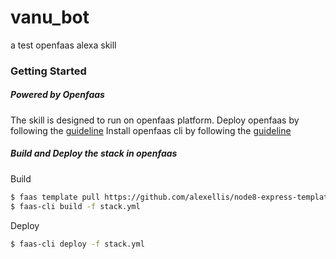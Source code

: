 # vanu_bot
a test openfaas alexa skill


### Getting Started

##### Powered by Openfaas
The skill is designed to run on openfaas platform. 
Deploy openfaas by following the [guideline](http://docs.openfaas.com/deployment/docker-swarm/")
Install openfaas cli by following the [guideline](http://docs.openfaas.com/cli/install/)


##### Build and Deploy the stack in openfaas
Build
```bash
$ faas template pull https://github.com/alexellis/node8-express-template
$ faas-cli build -f stack.yml
```
Deploy
```bash
$ faas-cli deploy -f stack.yml
```

